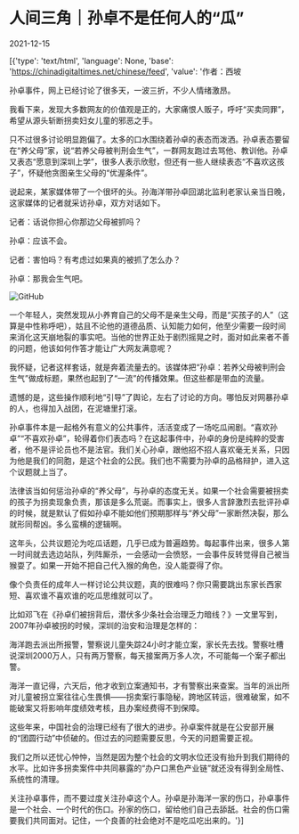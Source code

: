 # 人间三角｜孙卓不是任何人的“瓜”

2021-12-15

[{'type': 'text/html', 'language': None, 'base': 'https://chinadigitaltimes.net/chinese/feed', 'value': '作者：西坡

孙卓事件，网上已经讨论了很多天，一波三折，不少人情绪激昂。

我看下来，发现大多数网友的价值观是正的，大家痛恨人贩子，呼吁“买卖同罪”，希望从源头斩断拐卖妇女儿童的邪恶之手。

只不过很多讨论明显跑偏了。太多的口水围绕着孙卓的表态而泼洒。孙卓表态要留在“养父母”家，说“若养父母被判刑会生气”，一群网友跑过去骂他、教训他。孙卓又表态“愿意到深圳上学”，很多人表示欣慰，但还有一些人继续表态“不喜欢这孩子”，怀疑他贪图亲生父母的“优渥条件”。

说起来，某家媒体带了一个很坏的头。孙海洋带孙卓回湖北监利老家认亲当日晚，这家媒体的记者就采访孙卓，双方对话如下。

记者：话说你担心你那边父母被抓吗？

孙卓：应该不会。

记者：害怕吗？有考虑过如果真的被抓了怎么办？

孙卓：那我会生气吧。

![GitHub](https://chinadigitaltimes.net/chinese/files/2021/12/post-674548-61b9d52344202.png)

一个年轻人，突然发现从小养育自己的父母不是亲生父母，而是“买孩子的人”（这算是中性称呼吧），姑且不论他的道德品质、认知能力如何，他至少需要一段时间来消化这天崩地裂的事实吧。当他的世界正处于剧烈摇晃之时，面对如此来者不善的问题，他该如何作答才能让广大网友满意呢？

我怀疑，记者这样套话，就是奔着流量去的。该媒体把“孙卓：若养父母被判刑会生气”做成标题，果然也起到了“一流”的传播效果。但这些都是带血的流量。

遗憾的是，这些操作顺利地“引导”了舆论，左右了讨论的方向。哪怕反对网暴孙卓的人，也得加入战团，在泥塘里打滚。

孙卓事件本是一起格外有意义的公共事件，活活变成了一场吃瓜闹剧。“喜欢孙卓”“不喜欢孙卓”，轮得着你们表态吗？在这起事件中，孙卓的身份是纯粹的受害者，他不是评论员也不是法官。我们关心孙卓，跟他招不招人喜欢毫无关系，只因为他是我们的同胞，是这个社会的公民。我们也不需要为孙卓的品格辩护，进入这个议题就上当了。

法律该当如何惩治孙卓的“养父母”，与孙卓的态度无关。如果一个社会需要被拐卖的孩子为拐卖现象负责，那该是多么荒诞。而事实上，很多人言辞激烈去批评孙卓的时候，就是默认了假如孙卓不能如他们预期那样与“养父母”一家断然决裂，那么就形同帮凶。多么蛮横的逻辑啊。

这年头，公共议题沦为吃瓜话题，几乎已成为普遍趋势。每起事件出来，很多人第一时间就去选边站队，列阵厮杀，一会感动一会愤怒，一会事件反转觉得自己被当猴耍了。如果一开始不把自己代入猴的角色，没人能耍得了你。

像个负责任的成年人一样讨论公共议题，真的很难吗？你只需要跳出东家长西家短、喜欢谁不喜欢谁的吃瓜思维就可以了。

比如邓飞在《孙卓们被拐背后，潜伏多少条社会治理乏力暗线？》一文里写到，2007年孙卓被拐的时候，深圳的治安和治理是怎样的：



海洋跑去派出所报警，警察说儿童失踪24小时才能立案，家长先去找。警察吐槽说深圳2000万人，只有两万警察，每天接案两万多人次，不可能每一个案子都出警。

海洋一直记得，六天后，他才收到立案通知书，才有警察出来查案。当年的派出所对儿童被拐立案往往心生畏惧——拐卖案行事隐秘，跨地区转运，很难破案，如不能破案又将影响年度绩效考核，且办案经费得不到保障。



这些年来，中国社会的治理已经有了很大的进步。孙卓案件就是在公安部开展的“团圆行动”中侦破的。但过去的问题需要反思，今天的问题需要正视。

我们之所以还忧心忡忡，当然是因为整个社会的文明水位还没有抬升到我们期待的水平。比如许多拐卖案件中共同暴露的“办户口黑色产业链”就还没有得到全局性、系统性的清理。

关注孙卓事件，而不要过度关注孙卓这个人。孙卓是孙海洋一家的伤口，孙卓事件是一个社会、一个时代的伤口。孙家的伤口，留给他们自己去舔舐。社会的伤口需要我们共同面对。记住，一个良善的社会绝对不是吃瓜吃出来的。'}]